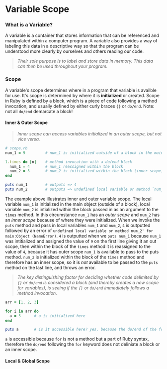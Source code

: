 # Variable Scope #

### What is a Variable? ###

A variable is a container that stores information that can be referenced and manipulated within a computer program. A variable also provides a way of labeling this data in a descriptive way so that the program can be understood more clearly by ourselves and others reading our code. 

>_Their sole purpose is to label and store data in memory. This data can then be used throughout your program._

### Scope ###

A variable's scope determines where in a program that variable is availble for use. It's scope is determined by where it is **initialized** or created. Scope in Ruby is defined by a block, which is a piece of code following a method invocation, and usually defined by either curly braces `{}` or `do/end`. Note: not all `do/end` demarcate a block!

#### Inner & Outer Scope ####



>_Inner scope can access variables initialized in an outer scope, but not vice versa._

```ruby
# scope.rb
num_1 = 9         # num_1 is initialized outside of a block in the main object (outer scope)

1.times do |n|    # method invocation with a do/end block
  num_1 = 4       # num_1 reassigned within the block
  num_2 = 5       # num_2 is initialized within the block (inner scope)
end

puts num_1        # outputs => 4
puts num_2        # outputs => undefined local variable or method `num_2' for main:Object (NameError)
```

The example above illustrates inner and outer variable scope. The local variable `num_1` is initialized in the main object (outside of a block), local variable `num_2` is intialized within the block passed in as an argument to the `times` method. In this circumstance `num_1` has an _outer scope_ and `num_2` has an _inner scope_ because of where they were initialized. When we invoke the `puts` method and pass in local variables `num_1` and `num_2`, `4` is outputted followed by an error of `undefined local variable or method num_2' for main:Object (NameError)`. `4` is outputted when we `puts num_1` because `num_1` was intitialized and assigned the value of `9` on the first line giving it an out scope, then within the block of the `times` method it is reassigned to the value of `4`, because it has outer scope `num_1` is available to pass to the puts method. `num_2` is initialized within the block of the `times` method and therefore has an inner scope, so it is _not_ available to be passed to the `puts` method on the last line, and throws an error. 

>_The key distinguishing factor for deciding whether code delimited by `{}` or `do/end` is considered a block (and thereby creates a new scope for variables), is seeing if the `{}` or `do/end` immediately follows a method invocation._

```ruby
arr = [1, 2, 3]

for i in arr do
  a = 5      # a is initialized here
end

puts a       # is it accessible here? yes, because the do/end of the for loop is not a block and not scoped as a block
```

`a` is accessible because `for` is not a method but a part of Ruby syntax, therefore the `do/end` following the `for` keyword does not deliniate a block or an inner scope.

#### Local & Global Scope ####
